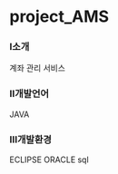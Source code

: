 # project_AMS

### <strong>Ⅰ소개</strong>
 계좌 관리 서비스

### <strong>Ⅱ개발언어</strong>
JAVA

### <strong>Ⅲ개발환경</strong>
ECLIPSE
ORACLE sql

